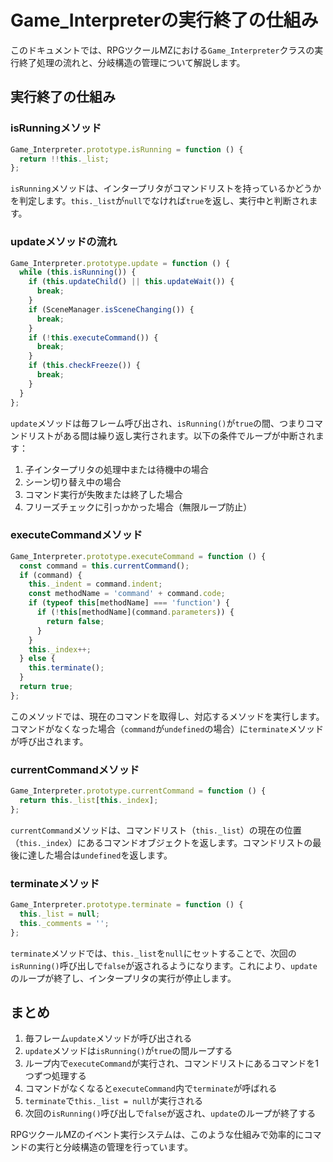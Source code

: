 # Game_Interpreterの実行終了の仕組み

このドキュメントでは、RPGツクールMZにおける`Game_Interpreter`クラスの実行終了処理の流れと、分岐構造の管理について解説します。

## 実行終了の仕組み

### isRunningメソッド

```js
Game_Interpreter.prototype.isRunning = function () {
  return !!this._list;
};
```

`isRunning`メソッドは、インタープリタがコマンドリストを持っているかどうかを判定します。`this._list`が`null`でなければ`true`を返し、実行中と判断されます。

### updateメソッドの流れ

```js
Game_Interpreter.prototype.update = function () {
  while (this.isRunning()) {
    if (this.updateChild() || this.updateWait()) {
      break;
    }
    if (SceneManager.isSceneChanging()) {
      break;
    }
    if (!this.executeCommand()) {
      break;
    }
    if (this.checkFreeze()) {
      break;
    }
  }
};
```

`update`メソッドは毎フレーム呼び出され、`isRunning()`が`true`の間、つまりコマンドリストがある間は繰り返し実行されます。以下の条件でループが中断されます：

1. 子インタープリタの処理中または待機中の場合
2. シーン切り替え中の場合
3. コマンド実行が失敗または終了した場合
4. フリーズチェックに引っかかった場合（無限ループ防止）

### executeCommandメソッド

```js
Game_Interpreter.prototype.executeCommand = function () {
  const command = this.currentCommand();
  if (command) {
    this._indent = command.indent;
    const methodName = 'command' + command.code;
    if (typeof this[methodName] === 'function') {
      if (!this[methodName](command.parameters)) {
        return false;
      }
    }
    this._index++;
  } else {
    this.terminate();
  }
  return true;
};
```

このメソッドでは、現在のコマンドを取得し、対応するメソッドを実行します。コマンドがなくなった場合（`command`が`undefined`の場合）に`terminate`メソッドが呼び出されます。

### currentCommandメソッド

```js
Game_Interpreter.prototype.currentCommand = function () {
  return this._list[this._index];
};
```

`currentCommand`メソッドは、コマンドリスト（`this._list`）の現在の位置（`this._index`）にあるコマンドオブジェクトを返します。コマンドリストの最後に達した場合は`undefined`を返します。

### terminateメソッド

```js
Game_Interpreter.prototype.terminate = function () {
  this._list = null;
  this._comments = '';
};
```

`terminate`メソッドでは、`this._list`を`null`にセットすることで、次回の`isRunning()`呼び出しで`false`が返されるようになります。これにより、`update`のループが終了し、インタープリタの実行が停止します。

## まとめ

1. 毎フレーム`update`メソッドが呼び出される
2. `update`メソッドは`isRunning()`が`true`の間ループする
3. ループ内で`executeCommand`が実行され、コマンドリストにあるコマンドを1つずつ処理する
4. コマンドがなくなると`executeCommand`内で`terminate`が呼ばれる
5. `terminate`で`this._list = null`が実行される
6. 次回の`isRunning()`呼び出しで`false`が返され、`update`のループが終了する

RPGツクールMZのイベント実行システムは、このような仕組みで効率的にコマンドの実行と分岐構造の管理を行っています。
